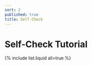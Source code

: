 ```yaml
---
sort: 2
published: true
title: Self-Check
---
```


# Self-Check Tutorial

{% include list.liquid all=true %}